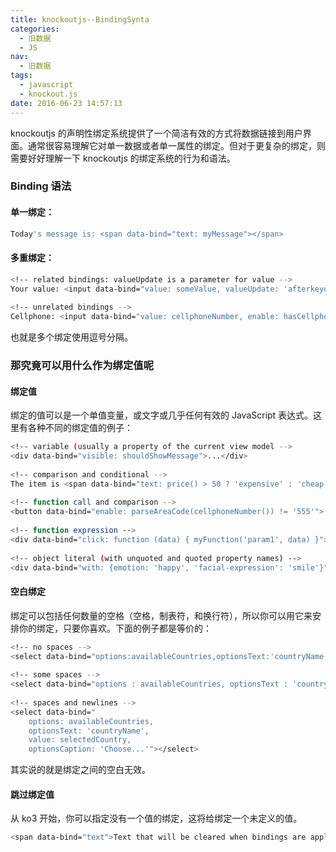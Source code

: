 ```yaml
---
title: knockoutjs--BindingSynta
categories:
  - 旧数据
  - JS
nav:
  - 旧数据
tags:
  - javascript
  - knockout.js
date: 2016-06-23 14:57:13
---
```


knockoutjs 的声明性绑定系统提供了一个简洁有效的方式将数据链接到用户界面。通常很容易理解它对单一数据或者单一属性的绑定。但对于更复杂的绑定，则需要好好理解一下 knockoutjs 的绑定系统的行为和语法。

<!--more-->

### Binding 语法

#### 单一绑定：

```bash
Today's message is: <span data-bind="text: myMessage"></span>
```

#### 多重绑定：

```bash
<!-- related bindings: valueUpdate is a parameter for value -->
Your value: <input data-bind="value: someValue, valueUpdate: 'afterkeydown'" />
 
<!-- unrelated bindings -->
Cellphone: <input data-bind="value: cellphoneNumber, enable: hasCellphone" />
```

也就是多个绑定使用逗号分隔。

### 那究竟可以用什么作为绑定值呢

#### 绑定值

绑定的值可以是一个单值变量，或文字或几乎任何有效的 JavaScript 表达式。这里有各种不同的绑定值的例子：

```bash
<!-- variable (usually a property of the current view model -->
<div data-bind="visible: shouldShowMessage">...</div>
 
<!-- comparison and conditional -->
The item is <span data-bind="text: price() > 50 ? 'expensive' : 'cheap'"></span>.
 
<!-- function call and comparison -->
<button data-bind="enable: parseAreaCode(cellphoneNumber()) != '555'">...</button>
 
<!-- function expression -->
<div data-bind="click: function (data) { myFunction('param1', data) }">...</div>
 
<!-- object literal (with unquoted and quoted property names) -->
<div data-bind="with: {emotion: 'happy', 'facial-expression': 'smile'}">...</div>
```

#### 空白绑定

绑定可以包括任何数量的空格（空格，制表符，和换行符），所以你可以用它来安排你的绑定，只要你喜欢。下面的例子都是等价的：

```bash
<!-- no spaces -->
<select data-bind="options:availableCountries,optionsText:'countryName',value:selectedCountry,optionsCaption:'Choose...'"></select>
 
<!-- some spaces -->
<select data-bind="options : availableCountries, optionsText : 'countryName', value : selectedCountry, optionsCaption : 'Choose...'"></select>
 
<!-- spaces and newlines -->
<select data-bind="
    options: availableCountries,
    optionsText: 'countryName',
    value: selectedCountry,
    optionsCaption: 'Choose...'"></select>
```

其实说的就是绑定之间的空白无效。

#### 跳过绑定值

从 ko3 开始，你可以指定没有一个值的绑定，这将给绑定一个未定义的值。

```bash
<span data-bind="text">Text that will be cleared when bindings are applied.</span>
```
